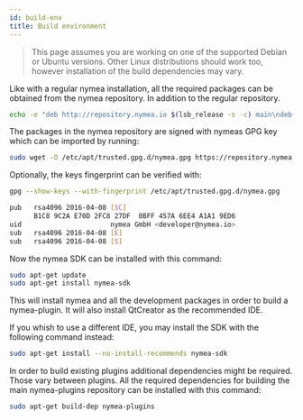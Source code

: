 ```yaml
---
id: build-env
title: Build environment
---
```


>This page assumes you are working on one of the supported Debian or Ubuntu versions. Other Linux distributions should work too, however installation of the build dependencies may vary.

Like with a regular nymea installation, all the required packages can be obtained from the nymea repository. In addition to the
regular repository.


```bash
echo -e "deb http://repository.nymea.io $(lsb_release -s -c) main\ndeb-src http://repository.nymea.io $(lsb_release -s -c) main" | sudo tee /etc/apt/sources.list.d/nymea.list
```

The packages in the nymea repository are signed with nymeas GPG key which can be imported by running:

```bash
sudo wget -O /etc/apt/trusted.gpg.d/nymea.gpg https://repository.nymea.io/nymea.gpg
```

Optionally, the keys fingerprint can be verified with:
```bash
gpg --show-keys --with-fingerprint /etc/apt/trusted.gpg.d/nymea.gpg
```

```bash
pub   rsa4096 2016-04-08 [SC]
      B1C8 9C2A E70D 2FC8 27DF  0BFF 457A 6EE4 A1A1 9ED6
uid                      nymea GmbH <developer@nymea.io>
sub   rsa4096 2016-04-08 [E]
sub   rsa4096 2016-04-08 [S]
```

Now the nymea SDK can be installed with this command:

```bash
sudo apt-get update
sudo apt-get install nymea-sdk
```

This will install nymea and all the development packages in order to build a nymea-plugin. It will also install QtCreator as the recommended IDE.

If you whish to use a different IDE, you may install the SDK with the following command instead:

```bash
sudo apt-get install --no-install-recommends nymea-sdk
```

In order to build existing plugins additional dependencies might be required. Those vary
between plugins. All the required dependencies for building the main nymea-plugins repository can
be installed with this command:

```bash
sudo apt-get build-dep nymea-plugins
```
